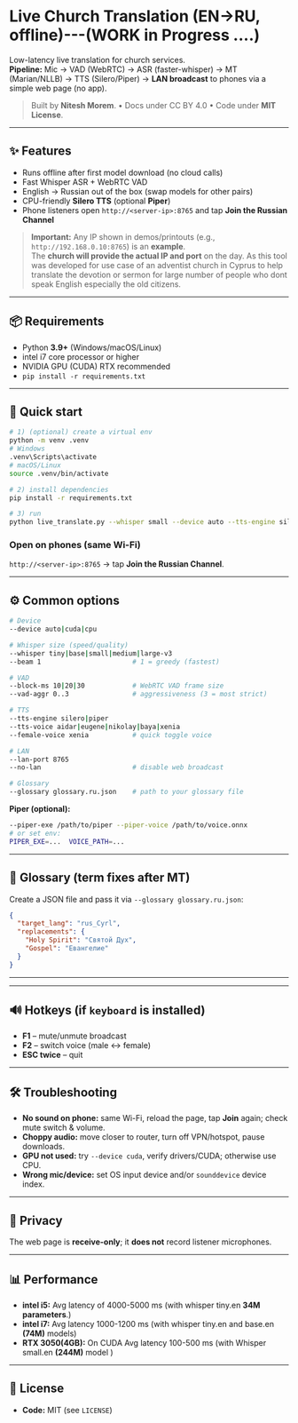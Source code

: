 
# Live Church Translation (EN→RU, offline)---(WORK in Progress ....)

Low-latency live translation for church services.  
**Pipeline:** Mic → VAD (WebRTC) → ASR (faster-whisper) → MT (Marian/NLLB) → TTS (Silero/Piper) → **LAN broadcast** to phones via a simple web page (no app).

> Built by **Nitesh Morem**. • Docs under CC BY 4.0 • Code under **MIT License**.

---

## ✨ Features
- Runs offline after first model download (no cloud calls)
- Fast Whisper ASR + WebRTC VAD
- English → Russian out of the box (swap models for other pairs)
- CPU-friendly **Silero TTS** (optional **Piper**)
- Phone listeners open `http://<server-ip>:8765` and tap **Join the Russian Channel**

> **Important:** Any IP shown in demos/printouts (e.g., `http://192.168.0.10:8765`) is an **example**.  
> The **church will provide the actual IP and port** on the day.
> As this tool was developed for use case of an adventist church in Cyprus to help translate the devotion or sermon for large number of people who dont speak English especially the old citizens.

---

## 📦 Requirements
- Python **3.9+** (Windows/macOS/Linux)
- intel i7 core processor or higher
- NVIDIA GPU (CUDA) RTX recommended 
- `pip install -r requirements.txt`

---

## 🚀 Quick start
```bash
# 1) (optional) create a virtual env
python -m venv .venv
# Windows
.venv\Scripts\activate
# macOS/Linux
source .venv/bin/activate

# 2) install dependencies
pip install -r requirements.txt

# 3) run
python live_translate.py --whisper small --device auto --tts-engine silero --lan-port 8765
````

### Open on phones (same Wi-Fi)

`http://<server-ip>:8765` → tap **Join the Russian Channel**.

---

## ⚙️ Common options

```bash
# Device
--device auto|cuda|cpu

# Whisper size (speed/quality)
--whisper tiny|base|small|medium|large-v3
--beam 1                       # 1 = greedy (fastest)

# VAD
--block-ms 10|20|30            # WebRTC VAD frame size
--vad-aggr 0..3                # aggressiveness (3 = most strict)

# TTS
--tts-engine silero|piper
--tts-voice aidar|eugene|nikolay|baya|xenia
--female-voice xenia           # quick toggle voice

# LAN
--lan-port 8765
--no-lan                       # disable web broadcast

# Glossary
--glossary glossary.ru.json    # path to your glossary file
```

**Piper (optional):**

```bash
--piper-exe /path/to/piper --piper-voice /path/to/voice.onnx
# or set env:
PIPER_EXE=...  VOICE_PATH=...
```

---

## 📁 Glossary (term fixes after MT)

Create a JSON file and pass it via `--glossary glossary.ru.json`:

```json
{
  "target_lang": "rus_Cyrl",
  "replacements": {
    "Holy Spirit": "Святой Дух",
    "Gospel": "Евангелие"
  }
}
```

---



---

## 🔊 Hotkeys (if `keyboard` is installed)

* **F1** – mute/unmute broadcast
* **F2** – switch voice (male ↔ female)
* **ESC twice** – quit

---

## 🛠 Troubleshooting

* **No sound on phone:** same Wi-Fi, reload the page, tap **Join** again; check mute switch & volume.
* **Choppy audio:** move closer to router, turn off VPN/hotspot, pause downloads.
* **GPU not used:** try `--device cuda`, verify drivers/CUDA; otherwise use CPU.
* **Wrong mic/device:** set OS input device and/or `sounddevice` device index.

---

## 🔐 Privacy

The web page is **receive-only**; it **does not** record listener microphones.

---

## 📊 Performance

* **intel i5:** Avg latency of 4000-5000 ms (with whisper tiny.en **34M parameters**.)
* **intel i7:** Avg latency 1000-1200 ms (with whisper tiny.en and base.en **(74M)** models)
* **RTX 3050(4GB):** On CUDA Avg latency 100-500 ms (with Whisper small.en **(244M)** model )

---

## 🧾 License

* **Code:** MIT (see `LICENSE`)


